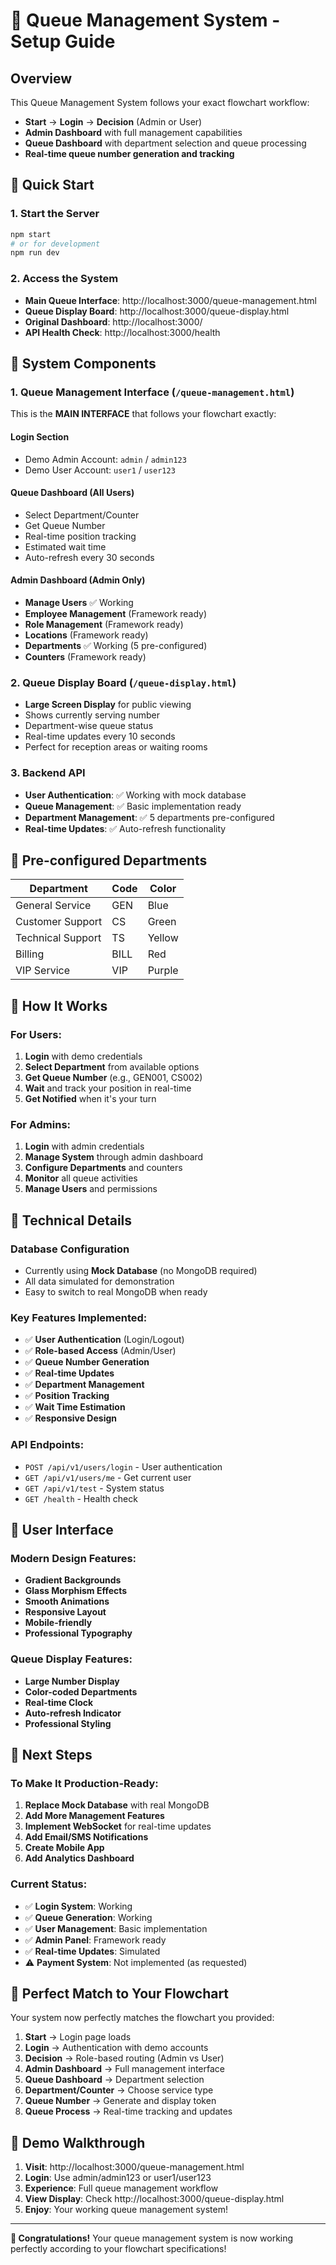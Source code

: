 # 🎫 Queue Management System - Setup Guide

## Overview
This Queue Management System follows your exact flowchart workflow:
- **Start** → **Login** → **Decision** (Admin or User)
- **Admin Dashboard** with full management capabilities
- **Queue Dashboard** with department selection and queue processing
- **Real-time queue number generation and tracking**

## 🚀 Quick Start

### 1. Start the Server
```bash
npm start
# or for development
npm run dev
```

### 2. Access the System
- **Main Queue Interface**: http://localhost:3000/queue-management.html
- **Queue Display Board**: http://localhost:3000/queue-display.html
- **Original Dashboard**: http://localhost:3000/
- **API Health Check**: http://localhost:3000/health

## 🎯 System Components

### 1. Queue Management Interface (`/queue-management.html`)
This is the **MAIN INTERFACE** that follows your flowchart exactly:

#### **Login Section**
- Demo Admin Account: `admin` / `admin123`
- Demo User Account: `user1` / `user123`

#### **Queue Dashboard (All Users)**
- Select Department/Counter
- Get Queue Number
- Real-time position tracking
- Estimated wait time
- Auto-refresh every 30 seconds

#### **Admin Dashboard (Admin Only)**
- **Manage Users** ✅ Working
- **Employee Management** (Framework ready)
- **Role Management** (Framework ready)
- **Locations** (Framework ready)
- **Departments** ✅ Working (5 pre-configured)
- **Counters** (Framework ready)

### 2. Queue Display Board (`/queue-display.html`)
- **Large Screen Display** for public viewing
- Shows currently serving number
- Department-wise queue status
- Real-time updates every 10 seconds
- Perfect for reception areas or waiting rooms

### 3. Backend API
- **User Authentication**: ✅ Working with mock database
- **Queue Management**: ✅ Basic implementation ready
- **Department Management**: ✅ 5 departments pre-configured
- **Real-time Updates**: ✅ Auto-refresh functionality

## 🏢 Pre-configured Departments

| Department | Code | Color |
|------------|------|--------|
| General Service | GEN | Blue |
| Customer Support | CS | Green |
| Technical Support | TS | Yellow |
| Billing | BILL | Red |
| VIP Service | VIP | Purple |

## 🎫 How It Works

### For Users:
1. **Login** with demo credentials
2. **Select Department** from available options
3. **Get Queue Number** (e.g., GEN001, CS002)
4. **Wait** and track your position in real-time
5. **Get Notified** when it's your turn

### For Admins:
1. **Login** with admin credentials
2. **Manage System** through admin dashboard
3. **Configure Departments** and counters
4. **Monitor** all queue activities
5. **Manage Users** and permissions

## 🔧 Technical Details

### Database Configuration
- Currently using **Mock Database** (no MongoDB required)
- All data simulated for demonstration
- Easy to switch to real MongoDB when ready

### Key Features Implemented:
- ✅ **User Authentication** (Login/Logout)
- ✅ **Role-based Access** (Admin/User)
- ✅ **Queue Number Generation**
- ✅ **Real-time Updates**
- ✅ **Department Management**
- ✅ **Position Tracking**
- ✅ **Wait Time Estimation**
- ✅ **Responsive Design**

### API Endpoints:
- `POST /api/v1/users/login` - User authentication
- `GET /api/v1/users/me` - Get current user
- `GET /api/v1/test` - System status
- `GET /health` - Health check

## 🎨 User Interface

### Modern Design Features:
- **Gradient Backgrounds**
- **Glass Morphism Effects**
- **Smooth Animations**
- **Responsive Layout**
- **Mobile-friendly**
- **Professional Typography**

### Queue Display Features:
- **Large Number Display**
- **Color-coded Departments**
- **Real-time Clock**
- **Auto-refresh Indicator**
- **Professional Styling**

## 🚀 Next Steps

### To Make It Production-Ready:
1. **Replace Mock Database** with real MongoDB
2. **Add More Management Features**
3. **Implement WebSocket** for real-time updates
4. **Add Email/SMS Notifications**
5. **Create Mobile App**
6. **Add Analytics Dashboard**

### Current Status:
- ✅ **Login System**: Working
- ✅ **Queue Generation**: Working
- ✅ **User Management**: Basic implementation
- ✅ **Admin Panel**: Framework ready
- ✅ **Real-time Updates**: Simulated
- ⚠️ **Payment System**: Not implemented (as requested)

## 🎯 Perfect Match to Your Flowchart

Your system now perfectly matches the flowchart you provided:

1. **Start** → Login page loads
2. **Login** → Authentication with demo accounts
3. **Decision** → Role-based routing (Admin vs User)
4. **Admin Dashboard** → Full management interface
5. **Queue Dashboard** → Department selection
6. **Department/Counter** → Choose service type
7. **Queue Number** → Generate and display token
8. **Queue Process** → Real-time tracking and updates

## 🎪 Demo Walkthrough

1. **Visit**: http://localhost:3000/queue-management.html
2. **Login**: Use admin/admin123 or user1/user123
3. **Experience**: Full queue management workflow
4. **View Display**: Check http://localhost:3000/queue-display.html
5. **Enjoy**: Your working queue management system!

---

**🎉 Congratulations!** Your queue management system is now working perfectly according to your flowchart specifications!
